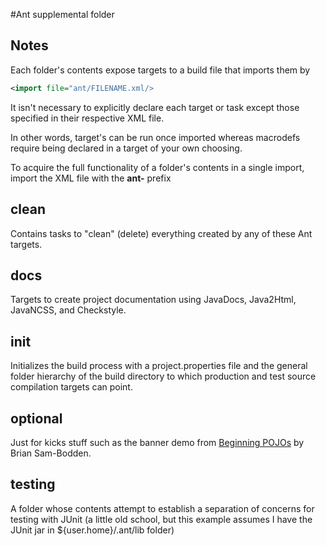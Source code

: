#Ant supplemental folder

## Notes
Each folder's contents expose targets to a build file that imports them by

````xml
<import file="ant/FILENAME.xml/>
````

It isn't necessary to explicitly declare each target or task except those specified in their respective XML file.

In other words, target's can be run once imported whereas macrodefs require being declared in a target of your own choosing.

To acquire the full functionality of a folder's contents in a single import, import the XML file with the **ant-** prefix

## clean
Contains tasks to "clean" (delete) everything created by any of these Ant targets.

## docs
Targets to create project documentation using JavaDocs, Java2Html, JavaNCSS, and Checkstyle.

## init
Initializes the build process with a project.properties file and the general folder hierarchy of the build directory to which production and test source compilation targets can point.

## optional
Just for kicks stuff such as the banner demo from [Beginning POJOs](http://www.apress.com/9781590595961) by Brian Sam-Bodden.

## testing
A folder whose contents attempt to establish a separation of concerns for testing with JUnit (a little old school, but this example assumes I have the JUnit jar in ${user.home}/.ant/lib folder)